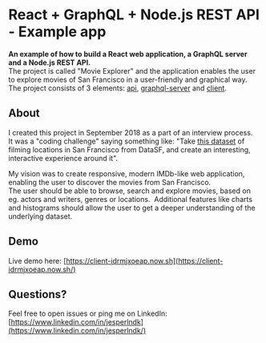 # React + GraphQL + Node.js REST API - Example app

**An example of how to build a React web application, a GraphQL server and a Node.js REST API.**  
The project is called "Movie Explorer" and the application enables the user to explore movies of San Francisco in a user-friendly and graphical way.  
The project consists of 3 elements: [api](https://github.com/jesperlndk/graphql-react-nodejs-demo-app/tree/master/api), [graphql-server](https://github.com/jesperlndk/graphql-react-nodejs-demo-app/tree/master/graphql-server) and [client](https://github.com/jesperlndk/graphql-react-nodejs-demo-app/tree/master/client).

## About
I created this project in September 2018 as a part of an interview process.  
It was a "coding challenge" saying something like: "Take [this dataset](https://data.sfgov.org/Culture-and-Recreation/Film-Locations-in-San-Francisco/yitu-d5am) of filming locations in San Francisco from DataSF, and create an interesting, interactive experience around it".

My vision was to create responsive, modern IMDb-like web application, enabling the user to discover the movies from San Francisco.  
The user should be able to browse, search and explore movies, based on eg. actors and writers, genres or locations. 
Additional features like charts and histograms should allow the user to get a deeper understanding of the underlying dataset.

## Demo
Live demo here: [https://client-idrmjxoeap.now.sh](https://client-idrmjxoeap.now.sh/)

## Questions?
Feel free to open issues or ping me on LinkedIn: [https://www.linkedin.com/in/jesperlndk](https://www.linkedin.com/in/jesperlndk/)
